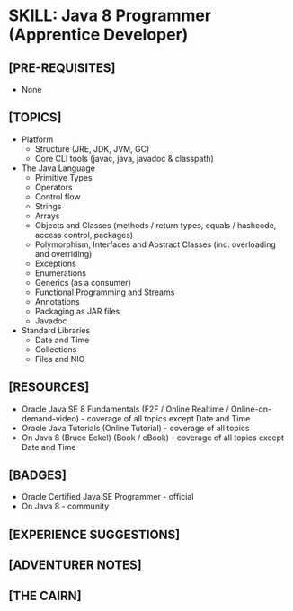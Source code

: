 # SKILL: Java 8 Programmer (Apprentice Developer)

## [PRE-REQUISITES]
  * None

## [TOPICS]
  * Platform
    * Structure (JRE, JDK, JVM, GC)
    * Core CLI tools (javac, java, javadoc & classpath)
  * The Java Language
	  * Primitive Types
    * Operators
    * Control flow
    * Strings
    * Arrays	
    * Objects and Classes (methods / return types, equals / hashcode, access control, packages)
    * Polymorphism, Interfaces and Abstract Classes (inc. overloading and overriding)
    * Exceptions
    * Enumerations
    * Generics (as a consumer)
    * Functional Programming and Streams
    * Annotations
    * Packaging as JAR files
    * Javadoc
  * Standard Libraries  
    * Date and Time
    * Collections
    * Files and NIO

## [RESOURCES]
  * Oracle Java SE 8 Fundamentals (F2F / Online Realtime / Online-on-demand-video) - coverage of all topics except Date and Time
  * Oracle Java Tutorials (Online Tutorial) - coverage of all topics
  * On Java 8 (Bruce Eckel) (Book / eBook) - coverage of all topics except Date and Time

## [BADGES]
  * Oracle Certified Java SE Programmer - official
  * On Java 8 - community

## [EXPERIENCE SUGGESTIONS]

## [ADVENTURER NOTES]

## [THE CAIRN]
